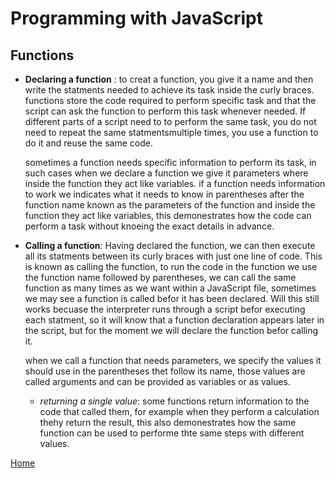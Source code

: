 # Programming with JavaScript
## Functions 
- **Declaring a function** :
  to creat a function, you give it a name and then write the statments needed to achieve its task inside the curly braces. functions store the code required to perform specific task and that the script can ask the function to perform this task whenever needed. If different parts of a script need to to perform the same task, you do not need to repeat the same statmentsmultiple times, you use a function to do it and reuse the same code. 

  sometimes a function needs specific information to perform its task, in such cases when we declare a function we give it parameters where inside the function they act like variables. if a function needs information to work we indicates what it needs to know in parentheses after the function name known as the parameters of the function and inside the function they act like variables, this demonestrates how the code can perform a task without knoeing the exact details in advance.

- **Calling a function**:
  Having declared the function, we can then execute all its statments between its curly braces with just one line of code. This is known as calling the function, to run the code in the function we use the function name followed by parentheses, we can call the same function as many times as we want within a JavaScript file, sometimes we may see a function is called befor it has been declared. Will this still works becuase the interpreter runs through a script befor executing each statment, so it will know that a function declaration appears later in the script, but for the moment we will declare the function befor calling it.

  when we call a function that needs parameters, we specify the values it should use in the parentheses thet follow its name, those values are called arguments and can be provided as variables or as values.

    - *returning a single value*:
      some functions return information to the code that called them, for example when they perform a calculation thehy return the result, this also demonestrates how the same function can be used to performe thte same steps with different values.


[Home]( https://kztahat.github.io/reading-notes/)


  

  